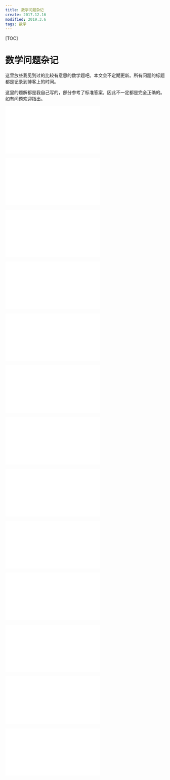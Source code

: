 ```yaml
---
title: 数学问题杂记
create: 2017.12.16
modified: 2019.3.6
tags: 数学
---
```


[TOC]
# 数学问题杂记

这里放些我见到过的比较有意思的数学题吧。本文会不定期更新。所有问题的标题都是记录到博客上的时间。

这里的题解都是我自己写的，部分参考了标准答案，因此不一定都是完全正确的。如有问题欢迎指出。

![markdown:include](blog/2017-12-16/20170614-ruler.md)

![markdown:include](blog/2017-12-16/20170614-AM-GM.md)

![markdown:include](blog/2017-12-16/20171216-goldbach-euler.md)

![markdown:include](blog/2017-12-16/20180107-spec.md)

![markdown:include](blog/2017-12-16/20180113-repertoire.md)

![markdown:include](blog/2017-12-16/20180217.md)

![markdown:include](blog/2017-12-16/20180404-imo2012-c2.md)

![markdown:include](blog/2017-12-16/20180519.md)

![markdown:include](blog/2017-12-16/20180610-spec2.md)

![markdown:include](blog/2017-12-16/20181117-limit-of-cos-prod.md)

![markdown:include](blog/2017-12-16/20190227-gcd-an-bn-am-bm.md)

![markdown:include](blog/2017-12-16/20190306-bijection-between-integers-and-composites.md)

![markdown:include](blog/2017-12-16/20190306-distance-between-sets.md)